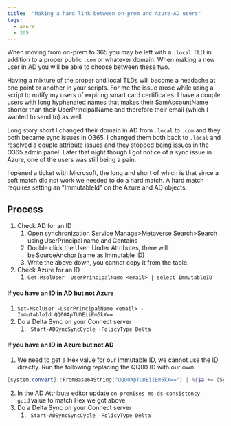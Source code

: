 ```yaml
---
title:  "Making a hard link between on-prem and Azure-AD users"
tags:
  - azure
  - 365
---
```

When moving from on-prem to 365 you may be left with a `.local` TLD in addition to a proper public `.com` or whatever domain. When making a new user in AD you will be able to choose between these two. 

Having a mixture of the proper and local TLDs will become a headache at one point or another in your scripts. For me the issue arose while using a script to notify my users of expiring smart card certificates. I have a couple users with long hyphenated names that makes their SamAccountName shorter than their UserPrincipalName and therefore their email (which I wanted to send to) as well.

Long story short I changed their domain in AD from `.local` to `.com` and they both became sync issues in O365. I changed them both back to `.local` and resolved a couple attribute issues and they stopped being issues in the O365 admin panel. Later that night though I got notice of a sync issue in Azure, one of the users was still being a pain.

I opened a ticket with Microsoft, the long and short of which is that since a soft match did not work we needed to do a hard match. A hard match requires setting an "ImmutableId" on the Azure and AD objects. 

## Process
1. Check AD for an ID
    1. Open synchronization Service Manage>Metaverse Search>Search using UserPrincipal name and Contains
    2. Double click the User: Under Attributes, there will be SourceAnchor (same as Immutable ID)
    3. Write the above down, you cannot copy it from the table.
2. Check Azure for an ID
    1. `Get-MsolUser -UserPrincipalName <email> | select ImmutableID`

#### If you have an ID in AD but not Azure
1. `Set-MsolUser -UserPrincipalName <email> -ImmutableId QQ00ApTUDEiiEm5kX==`
2. Do a Delta Sync on your Connect server
    1. ` Start-ADSyncSyncCycle -PolicyType Delta`

#### If you have an ID in Azure but not AD
1. We need to get a Hex value for our immutable ID, we cannot use the ID directly. Run the following replacing the QQ00 ID with our own.

```powershell
[system.convert]::FromBase64String("QQ00ApTUDEiiEm5kX==") | %{$a += [System.String]::Format("{0:X}", $_) + " "};$result = $null;$result = $a.trimend();$result
 ```

2. In the AD Attribute editor update `on-premises ms-ds-consistency-guid` value to match Hex we got above
3. Do a Delta Sync on your Connect server
    1. ` Start-ADSyncSyncCycle -PolicyType Delta`